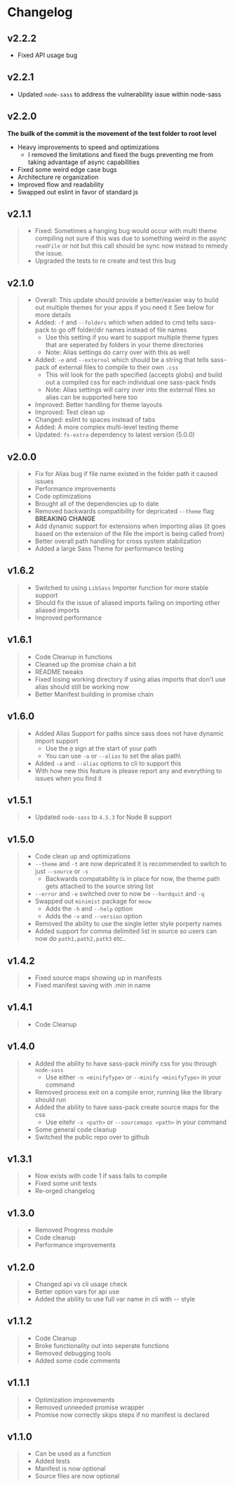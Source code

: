 # Changelog

## v2.2.2

- Fixed API usage bug

## v2.2.1

- Updated `node-sass` to address the vulnerability issue within node-sass

## v2.2.0

**The builk of the commit is the movement of the test folder to root level**

- Heavy improvements to speed and optimizations
  - I removed the limitations and fixed the bugs preventing me from taking advantage of async capabilities
- Fixed some weird edge case bugs
- Architecture re organization
- Improved flow and readability
- Swapped out eslint in favor of standard js

## v2.1.1

> * Fixed: Sometimes a hanging bug would occur with multi theme compiling not sure if this was due to something weird in the async `readFile` or not but this call should be sync now instead to remedy the issue.
> * Upgraded the tests to re create and test this bug

## v2.1.0

> * Overall: This update should provide a better/easier way to build out multiple themes for your apps if you need it See below for more details
> * Added: `-f` and `--folders` which when added to cmd tells sass-pack to go off folder/dir names instead of file names
>   * Use this setting if you want to support multiple theme types that are seperated by folders in your theme directories
>   * Note: Alias settings do carry over with this as well
> * Added: `-e` and `--external` which should be a string that tells sass-pack of external files to compile to their own `.css`
>   * This will look for the path specified (accepts globs) and build out a compiled css for each individual one sass-pack finds
>   * Note: Alias settings will carry over into the external files so alias can be supported here too
> * Improved: Better handling for theme layouts
> * Improved: Test clean up
> * Changed: eslint to spaces instead of tabs
> * Added: A more complex multi-level testing theme
> * Updated: `fs-extra` dependency to latest version (5.0.0)

## v2.0.0

> * Fix for Alias bug if file name existed in the folder path it caused issues
> * Performance improvements
> * Code optimizations
> * Brought all of the dependencies up to date
> * Removed backwards compatibility for depricated `--theme` flag **BREAKING CHANGE**
> * Add dynamic support for extensions when importing alias (it goes based on the extension of the file the import is being called from)
> * Better overall path handling for cross system stabilization
> * Added a large Sass Theme for performance testing

## v1.6.2

> * Switched to using `LibSass` Importer function for more stable support
> * Should fix the issue of aliased imports failing on importing other aliased imports
> * Improved performance

## v1.6.1

> * Code Cleanup in functions
> * Cleaned up the promise chain a bit
> * README tweaks
> * Fixed losing working directory if using alias imports that don't use alias should still be working now
> * Better Manifest building in promise chain

## v1.6.0

> * Added Alias Support for paths since sass does not have dynamic import support
>   * Use the `@` sign at the start of your path
>   * You can use `-a` or `--alias` to set the alias path\
> * Added `-a` and `--alias` options to cli to support this
> * With how new this feature is please report any and everything to issues when you find it

## v1.5.1

> * Updated `node-sass` to `4.5.3` for Node 8 support

## v1.5.0

> * Code clean up and optimizations
> * `--theme` and `-t` are now depricated it is recommended to switch to just `--source` or `-s`
>    * Backwards compatability is in place for now, the theme path gets attached to the source string list
> * `--error` and `-e` switched over to now be `--hardquit` and `-q`
> * Swapped out `minimist` package for `meow`
>   * Adds the `-h` and `--help` option
>   * Adds the `-v` and `--version` option
> * Removed the ability to use the single letter style porperty names
> * Added support for comma delimited list in source so users can now do `path1,path2,path3` etc..

## v1.4.2

> * Fixed source maps showing up in manifests
> * Fixed manifest saving with .min in name

## v1.4.1

> * Code Cleanup

## v1.4.0

> * Added the ability to have sass-pack minify css for you through `node-sass`
>   * Use either `-n <minifyType>` or `--minify <minifyType>` in your command
> * Removed process exit on a compile error, running like the library should run
> * Added the ability to have sass-pack create source maps for the css
>   * Use eitehr `-x <path>` or `--sourcemaps <path>` in your command
> * Some general code cleanup
> * Switched the public repo over to github

## v1.3.1

> * Now exists with code 1 if sass fails to compile
> * Fixed some unit tests
> * Re-orged changelog

## v1.3.0

> * Removed Progress module
> * Code cleanup
> * Performance improvements

## v1.2.0

> * Changed api vs cli usage check
> * Better option vars for api use
> * Added the ability to use full var name in cli with -- style

## v1.1.2

> * Code Cleanup
> * Broke functionality out into seperate functions
> * Removed debugging tools
> * Added some code comments

## v1.1.1

> * Optimization improvements
> * Removed unneeded promise wrapper
> * Promise now correctly skips steps if no manifest is declared

## v1.1.0

> * Can be used as a function
> * Added tests
> * Manifest is now optional
> * Source files are now optional
